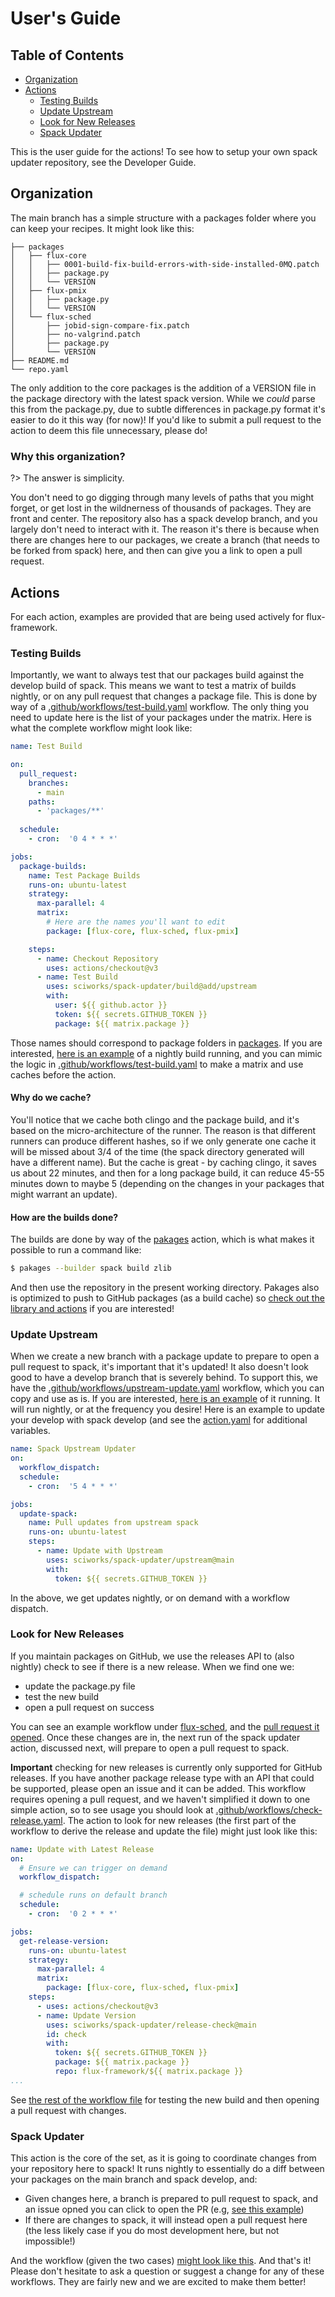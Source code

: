 # User's Guide

## Table of Contents

- [Organization](#organization)
- [Actions](#actions)
  - [Testing Builds](#testing-builds)
  - [Update Upstream](#update-upstream)
  - [Look for New Releases](#look-for-new-releases)
  - [Spack Updater](#spack-updater)

This is the user guide for the actions! To see how to setup your own spack updater repository,
see the Developer Guide.

## Organization

The main branch has a simple structure with a packages folder where you can keep your recipes.
It might look like this:

```
├── packages
│   ├── flux-core
│   │   ├── 0001-build-fix-build-errors-with-side-installed-0MQ.patch
│   │   ├── package.py
│   │   └── VERSION
│   ├── flux-pmix
│   │   ├── package.py
│   │   └── VERSION
│   └── flux-sched
│       ├── jobid-sign-compare-fix.patch
│       ├── no-valgrind.patch
│       ├── package.py
│       └── VERSION
├── README.md
└── repo.yaml
```
The only addition to the core packages is the addition of a VERSION file in
the package directory with the latest spack version. While we *could* parse
this from the package.py, due to subtle differences in package.py format
it's easier to do it this way (for now)! If you'd like to submit a pull
request to the action to deem this file unnecessary, please do!

### Why this organization?

?> The answer is simplicity.

You don't need to go digging through many levels of paths that you might forget, or get lost in
the wildnerness of thousands of packages. They are front and center. The repository also has a spack develop branch, 
and you largely don't need to interact with it. The reason it's there is because when there are changes here 
to our packages, we create a branch (that needs to be forked from spack) here, and then can give you a link to open a pull request.

## Actions

For each action, examples are provided that are being used actively for flux-framework.

### Testing Builds

Importantly, we want to always test that our packages build against the develop build of spack.
This means we want to test a matrix of builds nightly, or on any pull request that changes a package file. This is done by way of a
[.github/workflows/test-build.yaml](https://github.com/flux-framework/spack/blob/main/.github/workflows/test-build.yaml) workflow. The only thing you
need to update here is the list of your packages under the matrix. Here is what the complete workflow might look like:

```yaml
name: Test Build

on:
  pull_request:
    branches:
      - main
    paths:
      - 'packages/**'
  
  schedule:
    - cron:  '0 4 * * *'  

jobs:
  package-builds:
    name: Test Package Builds
    runs-on: ubuntu-latest
    strategy:
      max-parallel: 4
      matrix:
        # Here are the names you'll want to edit
        package: [flux-core, flux-sched, flux-pmix]

    steps:
      - name: Checkout Repository
        uses: actions/checkout@v3
      - name: Test Build
        uses: sciworks/spack-updater/build@add/upstream
        with:
          user: ${{ github.actor }}
          token: ${{ secrets.GITHUB_TOKEN }}
          package: ${{ matrix.package }}          
```

Those names should correspond to package folders in [packages](https://github.com/flux-framework/spack/blob/main/packages). If you are interested,
[here is an example](https://github.com/flux-framework/spack/actions/runs/2916603405) of a nightly build running, and you
can mimic the logic in [.github/workflows/test-build.yaml](https://github.com/flux-framework/spack/blob/main/.github/workflows/test-build.yaml) 
to make a matrix and use caches before the action.

#### Why do we cache?

You'll notice that we cache both clingo and the package build, and it's based on the micro-architecture of the runner.
The reason is that different runners can produce different hashes, so if we only generate one cache it will be missed
about 3/4 of the time (the spack directory generated will have a different name). But the cache is great - by caching
clingo, it saves us about 22 minutes, and then for a long package build, it can reduce 45-55 minutes down to maybe 5
(depending on the changes in your packages that might warrant an update).

#### How are the builds done?

The builds are done by way of the [pakages](https://syspack.github.io/pakages/) action, which is what
makes it possible to run a command like:

```bash
$ pakages --builder spack build zlib
```

And then use the repository in the present working directory. Pakages also is optimized to push
to GitHub packages (as a build cache) so [check out the library and actions](https://syspack.github.io/pakages/getting_started/user-guide.html)
if you are interested! 

### Update Upstream

When we create a new branch with a package update to prepare to open a pull request to spack,
it's important that it's updated! It also doesn't look good to have a develop branch that is severely behind.
To support this, we have the [.github/workflows/upstream-update.yaml](https://github.com/flux-framework/spack/blob/main/.github/workflows/upstream-update.yaml)
workflow, which you can copy and use as is. If you are interested, [here is an example](https://github.com/flux-framework/spack/actions/runs/2916613894)
of it running. It will run nightly, or at the frequency you desire! Here is an example to update your develop with spack develop (and see the [action.yaml](https://github.com/sciworks/spack-updater/tree/main/upstream/action.yaml)
for additional variables.

```yaml
name: Spack Upstream Updater
on:
  workflow_dispatch:
  schedule:
    - cron:  '5 4 * * *'

jobs:
  update-spack:
    name: Pull updates from upstream spack
    runs-on: ubuntu-latest
    steps:
      - name: Update with Upstream
        uses: sciworks/spack-updater/upstream@main
        with:
          token: ${{ secrets.GITHUB_TOKEN }}
```

In the above, we get updates nightly, or on demand with a workflow dispatch.

### Look for New Releases

If you maintain packages on GitHub, we use the releases API to (also nightly) check to see if there is a new release.
When we find one we:

- update the package.py file
- test the new build
- open a pull request on success

You can see an example workflow under [flux-sched](https://github.com/flux-framework/spack/runs/7988450863?check_suite_focus=true),
and the [pull request it opened](https://github.com/flux-framework/spack/pull/31). Once these changes are in, the next run of
the spack updater action, discussed next, will prepare to open a pull request to spack.

**Important** checking for new releases is currently only supported for GitHub releases. If you have another
package release type with an API that could be supported, please open an issue and it can be added.
This workflow requires opening a pull request, and we haven't simplified it down to one simple
action, so to see usage you should look at [.github/workflows/check-release.yaml](https://github.com/flux-framework/spack/blob/main/.github/workflows/check-release.yaml).
The action to look for new releases (the first part of the workflow to derive the release and update the file) might just look like this:

```yaml
name: Update with Latest Release
on:
  # Ensure we can trigger on demand
  workflow_dispatch:

  # schedule runs on default branch
  schedule:
    - cron:  '0 2 * * *'

jobs:
  get-release-version:
    runs-on: ubuntu-latest
    strategy:
      max-parallel: 4
      matrix:
        package: [flux-core, flux-sched, flux-pmix]
    steps:
      - uses: actions/checkout@v3
      - name: Update Version
        uses: sciworks/spack-updater/release-check@main
        id: check
        with:
          token: ${{ secrets.GITHUB_TOKEN }}
          package: ${{ matrix.package }}
          repo: flux-framework/${{ matrix.package }}
...
```

See [the rest of the workflow file](https://github.com/flux-framework/spack/blob/main/.github/workflows/check-release.yaml)
for testing the new build and then opening a pull request with changes.

### Spack Updater

This action is the core of the set, as it is going to coordinate changes from your repository
here to spack! It runs nightly to essentially do a diff between your packages on the main branch
and spack develop, and:

 - Given changes here, a branch is prepared to pull request to spack, and an issue opned you can click to open the PR (e.g, [see this example](https://github.com/spack/spack/pull/32320))
 - If there are changes to spack, it will instead open a pull request here (the less likely case if you do most development here, but not impossible!)

And the workflow (given the two cases) [might look like this](https://github.com/flux-framework/spack/blob/main/.github/workflows/spack-updater.yaml).
And that's it! Please don't hesitate to ask a question or suggest a change for any of these workflows.
They are fairly new and we are excited to make them better!
